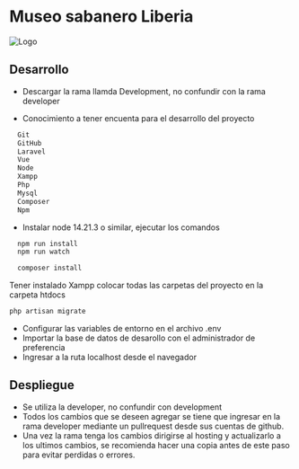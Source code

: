 # Museo sabanero Liberia



![Logo](https://i.ibb.co/5vZjVgC/logo-w.png)

## Desarrollo

- Descargar la rama llamda Development, no confundir con la rama developer

- Conocimiento a tener encuenta para el desarrollo del proyecto

```bash
  Git
  GitHub
  Laravel
  Vue
  Node
  Xampp
  Php
  Mysql
  Composer
  Npm
```

- Instalar node 14.21.3 o similar, ejecutar los comandos


```bash
  npm run install
  npm run watch

  composer install  
```


Tener instalado Xampp colocar todas las carpetas del proyecto en la carpeta htdocs

```bash
php artisan migrate
```

- Configurar las variables de entorno en el archivo .env
- Importar la base de datos de desarollo con el administrador de preferencia
- Ingresar a la ruta localhost desde el navegador


## Despliegue

- Se utiliza la developer, no confundir con development
- Todos los cambios que se deseen agregar se tiene que ingresar en la rama developer mediante un pullrequest desde sus cuentas de github.
- Una vez la rama tenga los cambios dirigirse al hosting y actualizarlo a los ultimos cambios, se recomienda hacer una copia antes de este paso para evitar perdidas o errores.
